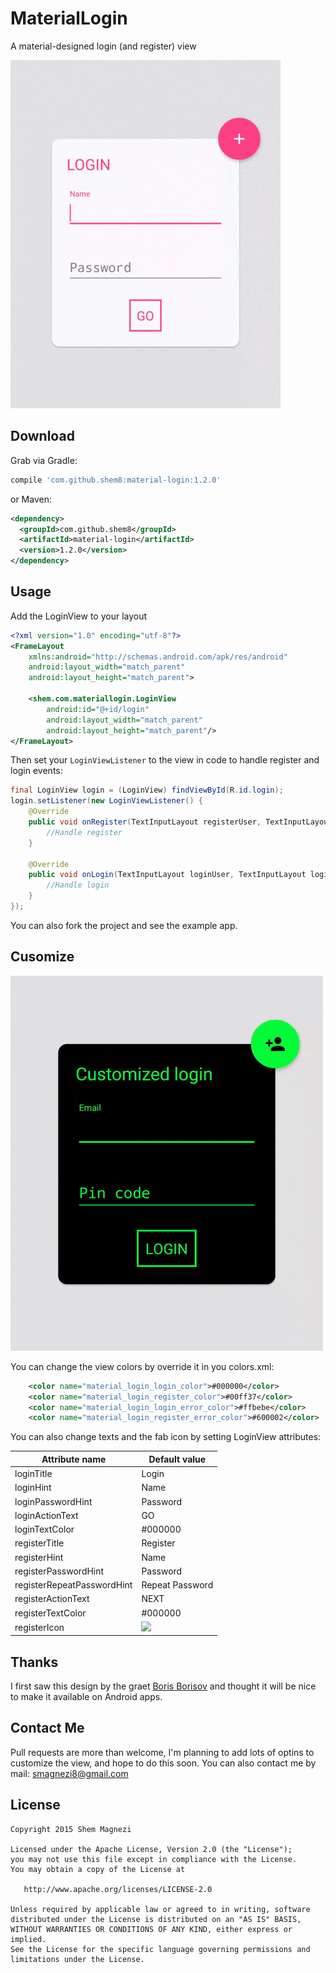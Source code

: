 # MaterialLogin

A material-designed login (and register) view

![](art/example.gif)


Download
--------

Grab via Gradle:
```groovy
compile 'com.github.shem8:material-login:1.2.0'
```
or Maven:
```xml
<dependency>
  <groupId>com.github.shem8</groupId>
  <artifactId>material-login</artifactId>
  <version>1.2.0</version>
</dependency>
```



Usage
-----

Add the LoginView to your layout

```xml
<?xml version="1.0" encoding="utf-8"?>
<FrameLayout
    xmlns:android="http://schemas.android.com/apk/res/android"
    android:layout_width="match_parent"
    android:layout_height="match_parent">

    <shem.com.materiallogin.LoginView
        android:id="@+id/login"
        android:layout_width="match_parent"
        android:layout_height="match_parent"/>
</FrameLayout>
```

Then set your `LoginViewListener` to the view in code to handle register and login events:
```java
final LoginView login = (LoginView) findViewById(R.id.login);
login.setListener(new LoginViewListener() {
    @Override
    public void onRegister(TextInputLayout registerUser, TextInputLayout registerPass, TextInputLayout registerPassRep) {
        //Handle register
    }

    @Override
    public void onLogin(TextInputLayout loginUser, TextInputLayout loginPass) {
        //Handle login
    }
});
```

You can also fork the project and see the example app.



Cusomize
--------

![](art/custom.gif)

You can change the view colors by override it in you colors.xml:

```xml
    <color name="material_login_login_color">#000000</color>
    <color name="material_login_register_color">#00ff37</color>
    <color name="material_login_login_error_color">#ffbebe</color>
    <color name="material_login_register_error_color">#600002</color>
```

You can also change texts and the fab icon by setting LoginView attributes:

|Attribute name | Default value|
|-------------- | -------------|
|loginTitle | Login|
|loginHint | Name|
|loginPasswordHint | Password|
|loginActionText | GO|
|loginTextColor | #000000|
|registerTitle | Register|
|registerHint | Name|
|registerPasswordHint | Password|
|registerRepeatPasswordHint | Repeat Password|
|registerActionText | NEXT|
|registerTextColor | #000000|
|registerIcon | ![](https://github.com/google/material-design-icons/blob/master/content/drawable-mdpi/ic_add_black_24dp.png)|



Thanks
--------

I first saw this design by the graet [Boris Borisov][1] and thought it will be nice to make it available on Android apps.



Contact Me
-----------

Pull requests are more than welcome, I'm planning to add lots of optins to customize the view, and hope to do this soon.
You can also contact me by mail: smagnezi8@gmail.com



License
--------

    Copyright 2015 Shem Magnezi

    Licensed under the Apache License, Version 2.0 (the "License");
    you may not use this file except in compliance with the License.
    You may obtain a copy of the License at

       http://www.apache.org/licenses/LICENSE-2.0

    Unless required by applicable law or agreed to in writing, software
    distributed under the License is distributed on an "AS IS" BASIS,
    WITHOUT WARRANTIES OR CONDITIONS OF ANY KIND, either express or implied.
    See the License for the specific language governing permissions and
    limitations under the License.


[1]: http://www.materialup.com/posts/compact-login
